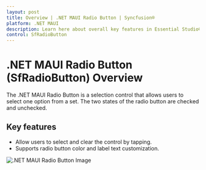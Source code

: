 ```yaml
---
layout: post
title: Overview | .NET MAUI Radio Button | Syncfusion®
platform: .NET MAUI
description: Learn here about overall key features in Essential Studio® for .NET MAUI SfRadioButton Control, its elements, and more.
control: SfRadioButton
---
```


# .NET MAUI Radio Button (SfRadioButton) Overview

The .NET MAUI Radio Button is a selection control that allows users to select one option from a set. The two states of the radio button are checked and unchecked.

##  Key features

* Allow users to select and clear the control by tapping.
* Supports radio button color and label text customization.

![.NET MAUI Radio Button Image](Images/Getting-Started/radiobuttonoverview.png)
